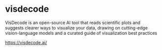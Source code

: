 # visdecode

VisDecode is an open-source AI tool that reads scientific plots and suggests clearer ways to visualize your data, drawing on cutting-edge vision-language models and a curated guide of visualization best practices

https://visdecode.ai/

